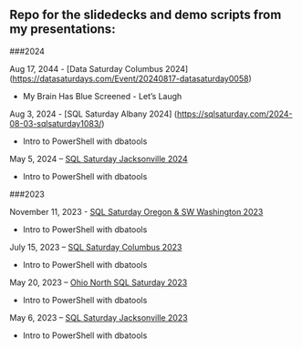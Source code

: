 ## Repo for the slidedecks and demo scripts from my presentations:

###2024

Aug 17, 2044 - [Data Saturday Columbus 2024] (https://datasaturdays.com/Event/20240817-datasaturday0058)
* My Brain Has Blue Screened - Let’s Laugh

Aug 3, 2024 - [SQL Saturday Albany 2024] (https://sqlsaturday.com/2024-08-03-sqlsaturday1083/)
* Intro to PowerShell with dbatools

May 5, 2024 – [SQL Saturday Jacksonville 2024](https://sqlsaturday.com/2024-05-04-sqlsaturday1068/)
* Intro to PowerShell with dbatools

###2023

November 11, 2023 - [SQL Saturday Oregon & SW Washington 2023](https://sqlsaturday.com/2023-11-11-sqlsaturday1057/)
* Intro to PowerShell with dbatools

July 15, 2023 – [SQL Saturday Columbus 2023](https://sqlsaturday.com/2023-07-15-sqlsaturday1058/)
* Intro to PowerShell with dbatools

May 20, 2023 – [Ohio North SQL Saturday 2023](https://sqlsaturday.com/2023-05-20-sqlsaturday1055/)
* Intro to PowerShell with dbatools

May 6, 2023 – [SQL Saturday Jacksonville 2023](https://sqlsaturday.com/2023-05-06-sqlsaturday1041/)
* Intro to PowerShell with dbatools
